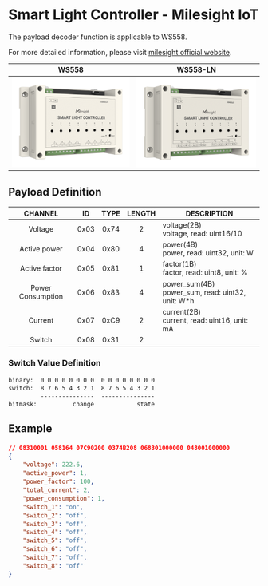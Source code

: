 # Smart Light Controller - Milesight IoT

The payload decoder function is applicable to WS558.

For more detailed information, please visit [milesight official website](https://www.milesight-iot.com).

|        WS558        |        WS558-LN         |
| :-----------------: | :---------------------: |
| ![WS558](WS558.png) | ![WS558LN](WS558LN.png) |

## Payload Definition

|      CHANNEL      |  ID  | TYPE | LENGTH | DESCRIPTION                                           |
| :---------------: | :--: | :--: | :----: | ----------------------------------------------------- |
|      Voltage      | 0x03 | 0x74 |   2    | voltage(2B)<br/>voltage, read: uint16/10              |
|   Active power    | 0x04 | 0x80 |   4    | power(4B)<br/>power, read: uint32, unit: W            |
|   Active factor   | 0x05 | 0x81 |   1    | factor(1B)<br/>factor, read: uint8, unit: %           |
| Power Consumption | 0x06 | 0x83 |   4    | power_sum(4B)<br/>power_sum, read: uint32, unit: W\*h |
|      Current      | 0x07 | 0xC9 |   2    | current(2B)<br/>current, read: uint16, unit: mA       |
|      Switch       | 0x08 | 0x31 |   2    |                                                       |

### Switch Value Definition

```
binary:  0 0 0 0 0 0 0 0  0 0 0 0 0 0 0 0
switch:  8 7 6 5 4 3 2 1  8 7 6 5 4 3 2 1
         ---------------  ---------------
bitmask:          change            state
```

## Example

```json
// 08310001 058164 07C90200 0374B208 068301000000 048001000000
{
    "voltage": 222.6,
    "active_power": 1,
    "power_factor": 100,
    "total_current": 2,
    "power_consumption": 1,
    "switch_1": "on",
    "switch_2": "off",
    "switch_3": "off",
    "switch_4": "off",
    "switch_5": "off",
    "switch_6": "off",
    "switch_7": "off",
    "switch_8": "off"
}
```
